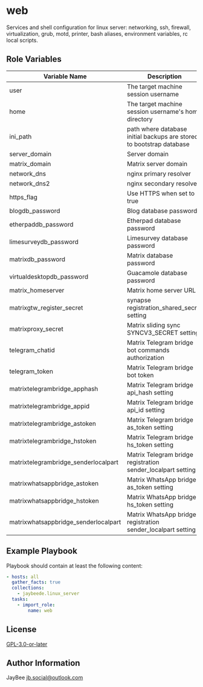 web
=========

Services and shell configuration for linux server: networking, ssh, firewall, virtualization, grub, motd, printer, bash aliases, environment variables, rc local scripts.

Role Variables
--------------

Variable Name | Description
------------- | -----------
user | The target machine session username
home | The target machine session username's home directory
ini_path | path where database initial backups are stored to bootstrap database
server_domain | Server domain
matrix_domain | Matrix server domain
network_dns | nginx primary resolver
network_dns2 | nginx secondary resolver
https_flag | Use HTTPS when set to true
blogdb_password | Blog database password
etherpaddb_password | Etherpad database password
limesurveydb_password | Limesurvey database password
matrixdb_password | Matrix database password
virtualdesktopdb_password | Guacamole database password
matrix_homeserver | Matrix home server URL
matrixgtw_register_secret | synapse registration_shared_secret setting
matrixproxy_secret | Matrix sliding sync SYNCV3_SECRET setting
telegram_chatid | Matrix Telegram bridge bot commands authorization
telegram_token | Matrix Telegram bridge bot token
matrixtelegrambridge_apphash | Matrix Telegram bridge api_hash setting
matrixtelegrambridge_appid | Matrix Telegram bridge api_id setting
matrixtelegrambridge_astoken | Matrix Telegram bridge as_token setting
matrixtelegrambridge_hstoken | Matrix Telegram bridge hs_token setting
matrixtelegrambridge_senderlocalpart | Matrix Telegram bridge registration sender_localpart setting
matrixwhatsappbridge_astoken | Matrix WhatsApp bridge as_token setting
matrixwhatsappbridge_hstoken | Matrix WhatsApp bridge hs_token setting
matrixwhatsappbridge_senderlocalpart | Matrix WhatsApp bridge registration sender_localpart setting

Example Playbook
----------------

Playbook should contain at least the following content:

```yaml
- hosts: all
  gather_facts: true
  collections:
    - jaybeede.linux_server
  tasks:
    - import_role:
        name: web
```

License
-------

[GPL-3.0-or-later](../../LICENSE)

Author Information
------------------

JayBee <jb.social@outlook.com>
